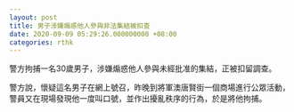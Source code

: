 ```yaml
---
layout: post
title: 男子涉嫌煽惑他人參與非法集結被扣查
date: 2020-09-09 05:29:26.000000000 +08:00
categories: rthk
---
```


警方拘捕一名30歲男子，涉嫌煽惑他人參與未經批准的集結，正被扣留調查。

警方說，懷疑這名男子在網上號召，昨晚到將軍澳唐賢街一個商場進行公眾活動，警員又在現場發現他一度叫口號，並作出擾亂秩序的行為，於是將他拘捕。
